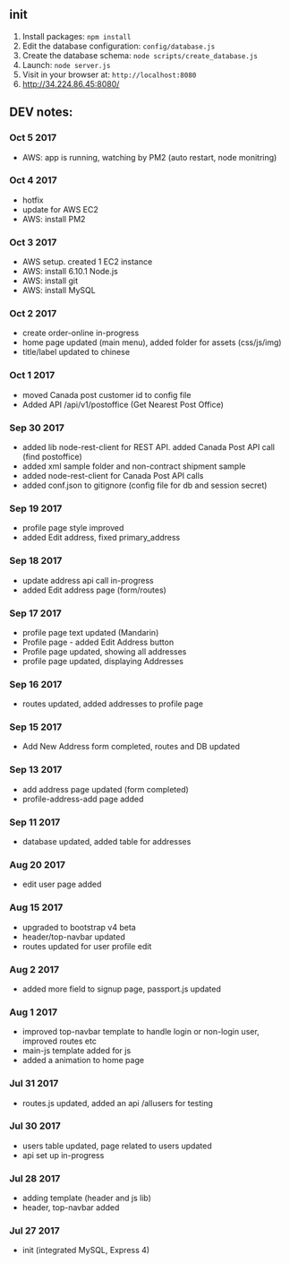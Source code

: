 ## init

1. Install packages: `npm install`
1. Edit the database configuration: `config/database.js`
1. Create the database schema: `node scripts/create_database.js`
1. Launch: `node server.js`
1. Visit in your browser at: `http://localhost:8080`
1. http://34.224.86.45:8080/



## DEV notes:<br>

### Oct 5 2017
* AWS: app is running, watching by PM2 (auto restart, node monitring)

### Oct 4 2017
* hotfix
* update for AWS EC2
* AWS: install PM2

### Oct 3 2017
* AWS setup. created 1 EC2 instance
* AWS: install 6.10.1 Node.js
* AWS: install git
* AWS: install MySQL

### Oct 2 2017
* create order-online in-progress
* home page updated (main menu), added folder for assets (css/js/img)
* title/label updated to chinese

### Oct 1 2017
* moved Canada post customer id to config file
* Added API /api/v1/postoffice (Get Nearest Post Office)

### Sep 30 2017
* added lib node-rest-client for REST API. added Canada Post API call (find postoffice)
* added xml sample folder and non-contract shipment sample
* added node-rest-client for Canada Post API calls
* added conf.json to gitignore (config file for db and session secret)

### Sep 19 2017
* profile page style improved
* added Edit address, fixed primary_address

### Sep 18 2017
* update address api call in-progress
* added Edit address page (form/routes)

### Sep 17 2017
* profile page text updated (Mandarin)
* Profile page - added Edit Address button
* Profile page updated, showing  all addresses
* profile page updated, displaying Addresses

### Sep 16 2017
* routes updated, added addresses to profile page

### Sep 15 2017
* Add New Address form completed, routes and DB updated

### Sep 13 2017
* add address page updated (form completed)
* profile-address-add page added

### Sep 11 2017
* database updated, added table for addresses

### Aug 20 2017
* edit user page added

### Aug 15 2017
* upgraded to bootstrap v4 beta
* header/top-navbar updated
* routes updated for user profile edit

### Aug 2 2017
* added more field to signup page, passport.js updated

### Aug 1 2017
* improved top-navbar template to handle login or non-login user, improved routes etc
* main-js template added for js
* added a animation to home page

### Jul 31 2017
* routes.js updated, added an api /allusers for testing

### Jul 30 2017
* users table updated, page related to users updated
* api set up in-progress

### Jul 28 2017
* adding template (header and js lib)
* header, top-navbar added

### Jul 27 2017
* init (integrated MySQL, Express 4)
